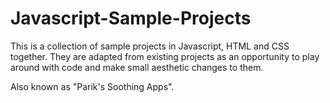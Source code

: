 # Javascript-Sample-Projects

This is a collection of sample projects in Javascript, HTML and CSS together. They are adapted from existing projects as an opportunity to play around with code and make small aesthetic changes to them.

Also known as "Parik's Soothing Apps".
